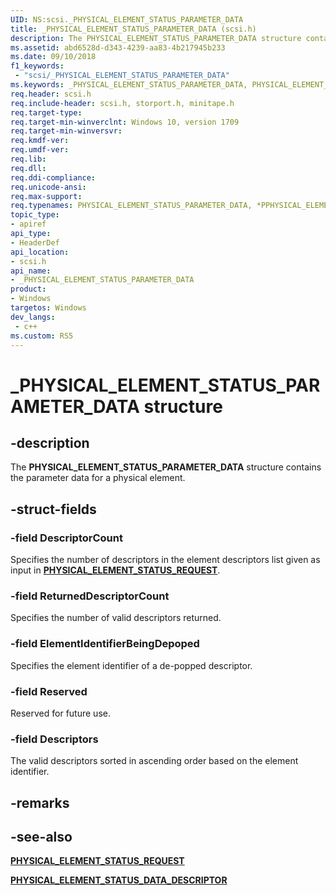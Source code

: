 ```yaml
---
UID: NS:scsi._PHYSICAL_ELEMENT_STATUS_PARAMETER_DATA
title: _PHYSICAL_ELEMENT_STATUS_PARAMETER_DATA (scsi.h)
description: The PHYSICAL_ELEMENT_STATUS_PARAMETER_DATA structure contains the parameter data for a physical element.
ms.assetid: abd6528d-d343-4239-aa83-4b217945b233
ms.date: 09/10/2018
f1_keywords:
 - "scsi/_PHYSICAL_ELEMENT_STATUS_PARAMETER_DATA"
ms.keywords: _PHYSICAL_ELEMENT_STATUS_PARAMETER_DATA, PHYSICAL_ELEMENT_STATUS_PARAMETER_DATA, *PPHYSICAL_ELEMENT_STATUS_PARAMETER_DATA, 
req.header: scsi.h
req.include-header: scsi.h, storport.h, minitape.h
req.target-type:
req.target-min-winverclnt: Windows 10, version 1709
req.target-min-winversvr:
req.kmdf-ver:
req.umdf-ver:
req.lib:
req.dll:
req.ddi-compliance:
req.unicode-ansi:
req.max-support:
req.typenames: PHYSICAL_ELEMENT_STATUS_PARAMETER_DATA, *PPHYSICAL_ELEMENT_STATUS_PARAMETER_DATA
topic_type: 
- apiref
api_type: 
- HeaderDef
api_location: 
- scsi.h
api_name: 
- _PHYSICAL_ELEMENT_STATUS_PARAMETER_DATA
product:
- Windows
targetos: Windows
dev_langs:
 - c++
ms.custom: RS5
---
```


# _PHYSICAL_ELEMENT_STATUS_PARAMETER_DATA structure

## -description

The **PHYSICAL_ELEMENT_STATUS_PARAMETER_DATA** structure contains the parameter data for a physical element.

## -struct-fields

### -field DescriptorCount

Specifies the number of descriptors in the element descriptors list given as input in [**PHYSICAL_ELEMENT_STATUS_REQUEST**](../ntddstor/ns-ntddstor-_physical_element_status_request.md).
 
### -field ReturnedDescriptorCount

Specifies the number of valid descriptors returned.
 
### -field ElementIdentifierBeingDepoped

Specifies the element identifier of a de-popped descriptor.
 
### -field Reserved

Reserved for future use.
 
### -field Descriptors
 
The valid descriptors sorted in ascending order based on the element identifier.

## -remarks

## -see-also

[**PHYSICAL_ELEMENT_STATUS_REQUEST**](../ntddstor/ns-ntddstor-_physical_element_status_request.md)

[**PHYSICAL_ELEMENT_STATUS_DATA_DESCRIPTOR**](ns-scsi-_physical_element_status_data_descriptor.md)
